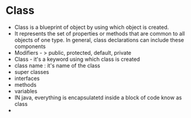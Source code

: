 # Class
- Class is a blueprint of object by using which object is created.
- It represents the set of properties or methods that are common to all objects of one type. In general, class declarations can include these components
- Modifiers - > public, protected, default, private
- Class - it's a keyword using which class is created
- class name : it's name of the class
- super classes
- interfaces
- methods
- variables
- IN java, everything is encapsulatetd inside a block of code know as class
- 